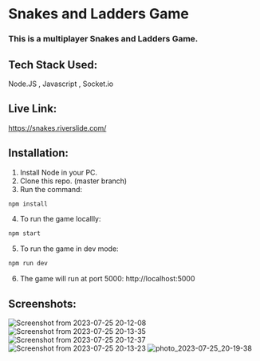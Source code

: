 # Snakes and Ladders Game
### This is a multiplayer Snakes and Ladders Game.
## Tech Stack Used:
Node.JS , Javascript , Socket.io

## Live Link:
https://snakes.riverslide.com/

## Installation:
1. Install Node in your PC.
2. Clone this repo. (master branch)
3. Run the command:
```sh
npm install
```
4. To run the game locallly:
```sh
npm start
```
5. To run the game in dev mode:
```sh
npm run dev
```
6. The game will run at port 5000: http://localhost:5000
## Screenshots:
![Screenshot from 2023-07-25 20-12-08](https://github.com/subharthihazra/Snakes-and-Ladders-Game/assets/92659226/63bfdf31-90cd-46f2-915b-63fe9cd239e9)
![Screenshot from 2023-07-25 20-13-35](https://github.com/subharthihazra/Snakes-and-Ladders-Game/assets/92659226/8a6bf363-4477-471d-a88f-756d16ad2095)
![Screenshot from 2023-07-25 20-12-37](https://github.com/subharthihazra/Snakes-and-Ladders-Game/assets/92659226/5b135ed3-6911-44b0-85c3-a92cf2474532)
![Screenshot from 2023-07-25 20-13-23](https://github.com/subharthihazra/Snakes-and-Ladders-Game/assets/92659226/55be156f-3abe-484e-8238-2b337025c1ed)
![photo_2023-07-25_20-19-38](https://github.com/subharthihazra/Snakes-and-Ladders-Game/assets/92659226/647d48b8-aec8-44cf-85e3-2fe65bcd427b)
